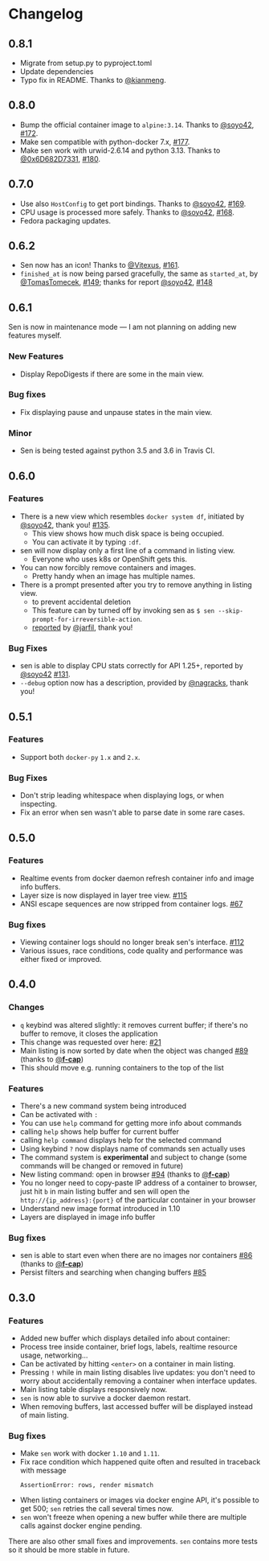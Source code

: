 # Changelog

## 0.8.1

* Migrate from setup.py to pyproject.toml
* Update dependencies
* Typo fix in README. Thanks to [@kianmeng](https://github.com/kianmeng).

## 0.8.0

* Bump the official container image to `alpine:3.14`. Thanks to [@soyo42](https://github.com/soyo42), [#172](https://github.com/TomasTomecek/sen/pull/172).
* Make sen compatible with python-docker 7.x, [#177](https://github.com/TomasTomecek/sen/pull/177).
* Make sen work with urwid-2.6.14 and python 3.13. Thanks to [@0x6D682D7331](https://github.com/0x6D682D7331), [#180](https://github.com/TomasTomecek/sen/pull/180).


## 0.7.0

* Use also `HostConfig` to get port bindings. Thanks to [@soyo42](https://github.com/soyo42), [#169](https://github.com/TomasTomecek/sen/pull/169).
* CPU usage is processed more safely. Thanks to [@soyo42](https://github.com/soyo42), [#168](https://github.com/TomasTomecek/sen/pull/168).
* Fedora packaging updates.


## 0.6.2

* Sen now has an icon! Thanks to [@Vitexus](https://github.com/Vitexus), [#161](https://github.com/TomasTomecek/sen/pull/161).
* `finished_at` is now being parsed gracefully, the same as `started_at`, by [@TomasTomecek](https://github.com/TomasTomecek), [#149](https://github.com/TomasTomecek/sen/pull/149);
  thanks for report [@soyo42](https://github.com/soyo42), [#148](https://github.com/TomasTomecek/sen/pull/148)


## 0.6.1

Sen is now in maintenance mode — I am not planning on adding new features myself.


### New Features

* Display RepoDigests if there are some in the main view.


### Bug fixes

* Fix displaying pause and unpause states in the main view.


### Minor

* Sen is being tested against python 3.5 and 3.6 in Travis CI.


## 0.6.0

### Features

 * There is a new view which resembles `docker system df`, initiated by [@soyo42](https://github.com/soyo42), thank you! [#135](https://github.com/TomasTomecek/sen/issues/135).
   * This view shows how much disk space is being occupied.
   * You can activate it by typing `:df`.
 * sen will now display only a first line of a command in listing view.
   * Everyone who uses k8s or OpenShift gets this.
 * You can now forcibly remove containers and images.
   * Pretty handy when an image has multiple names.
 * There is a prompt presented after you try to remove anything in listing view.
   * to prevent accidental deletion
   * This feature can by turned off by invoking sen as `$ sen --skip-prompt-for-irreversible-action`.
   * [reported](https://github.com/TomasTomecek/sen/issues/78) by [@jarfil](https://github.com/jarfil), thank you!

### Bug Fixes

 * sen is able to display CPU stats correctly for API 1.25+, reported by [@soyo42](https://github.com/soyo42) [#131](https://github.com/TomasTomecek/sen/issues/131).
 * `--debug` option now has a description, provided by [@nagracks](https://github.com/nagracks), thank you!


## 0.5.1


### Features

 * Support both `docker-py` `1.x` and `2.x`.

### Bug Fixes

 * Don't strip leading whitespace when displaying logs, or when inspecting.
 * Fix an error when sen wasn't able to parse date in some rare cases.


## 0.5.0


### Features

 * Realtime events from docker daemon refresh container info and image info buffers.
 * Layer size is now displayed in layer tree view. [#115](https://github.com/TomasTomecek/sen/issues/115)
 * ANSI escape sequences are now stripped from container logs. [#67](https://github.com/TomasTomecek/sen/issues/67)


### Bug fixes

 * Viewing container logs should no longer break sen's interface. [#112](https://github.com/TomasTomecek/sen/issues/112)
 * Various issues, race conditions, code quality and performance was either fixed or improved.


## 0.4.0


### Changes

 * `q` keybind was altered slightly: it removes current buffer; if there's no buffer to remove, it closes the application
  * This change was requested over here: [#21](https://github.com/TomasTomecek/sen/issues/21)
 * Main listing is now sorted by date when the object was changed [#89](https://github.com/TomasTomecek/sen/pulls/89) (thanks to [@**f-cap**](https://github.com/f-cap))
  * This should move e.g. running containers to the top of the list


### Features

 * There's a new command system being introduced
  * Can be activated with `:`
  * You can use `help` command for getting more info about commands
   * calling `help` shows help buffer for current buffer
   * calling `help command` displays help for the selected command
  * Using keybind `?` now displays name of commands sen actually uses
  * The command system is **experimental** and subject to change (some commands will be changed or removed in future)
 * New listing command: open in browser [#94](https://github.com/TomasTomecek/sen/pulls/94) (thanks to [@**f-cap**](https://github.com/f-cap))
  * You no longer need to copy-paste IP address of a container to browser, just hit `b` in main listing buffer and sen will open the `http://{ip_address}:{port}` of the particular container in your browser
 * Understand new image format introduced in 1.10
  * Layers are displayed in image info buffer

### Bug fixes

 * sen is able to start even when there are no images nor containers [#86](https://github.com/TomasTomecek/sen/pulls/86) (thanks to [@**f-cap**](https://github.com/f-cap))
 * Persist filters and searching when changing buffers [#85](https://github.com/TomasTomecek/sen/issues/85)

## 0.3.0


### Features

 * Added new buffer which displays detailed info about container:
  * Process tree inside container, brief logs, labels, realtime resource usage, networking...
  * Can be activated by hitting `<enter>` on a container in main listing.
 * Pressing `!` while in main listing disables live updates: you don't need to worry about accidentally removing a container when interface updates.
 * Main listing table displays responsively now.
 * `sen` is now able to survive a docker daemon restart.
 * When removing buffers, last accessed buffer will be displayed instead of main listing.


### Bug fixes

 * Make `sen` work with docker `1.10` and `1.11`.
 * Fix race condition which happened quite often and resulted in traceback with message
   ```
   AssertionError: rows, render mismatch
   ```
 * When listing containers or images via docker engine API, it's possible to get 500; `sen` retries the call several times now.
 * `sen` won't freeze when opening a new buffer while there are multiple calls against docker engine pending.

There are also other small fixes and improvements. `sen` contains more tests so it should be more stable in future.

